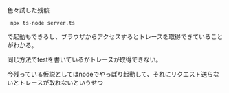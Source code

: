 色々試した残骸

```
 npx ts-node server.ts
```

で起動もできるし、ブラウザからアクセスするとトレースを取得できていることがわかる。

同じ方法でtestを書いているがトレースが取得できない。

今残っている仮説としてはnodeでやっぱり起動して、それにリクエスト送らないとトレースが取れないというせつ